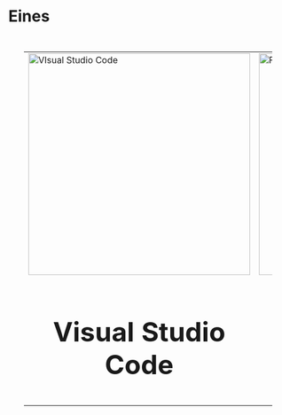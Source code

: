 <!-- TITLE: 1. Home -->
# Eines

<div style="padding: 2em">
 <table style="margin: auto; border: none">

  <tr>
    <td> <a href="https://wiki-js-epl.herokuapp.com/visual-studio-code"><img width="400" alt="VIsual Studio Code" src="https://mospaw.com/wp-content/uploads/2018/07/Visual_Studio_code_logo-274x300.png"></a> </td>
    <td><a href="https://wiki-js-epl.herokuapp.com/flutter"><img width="400" alt="Flutter" src="https://cdn-images-1.medium.com/max/1200/1*5-aoK8IBmXve5whBQM90GA.png"></a>
</td>
  <tr>
    <td><h2 style="font-size: 3em; text-align: center">Visual Studio Code</h2></th>
    <td><h2 style="font-size: 3em; text-align: center">Flutter</h2></th>
  </tr>
  </tr>
</table> 
</div>